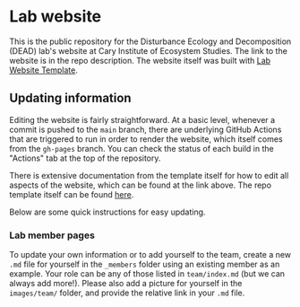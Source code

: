 # Lab website
This is the public repository for the Disturbance Ecology and Decomposition (DEAD) lab's website at Cary Institute of Ecosystem Studies. The link to the website is in the repo description. The website itself was built with [Lab Website Template](https://greene-lab.gitbook.io/lab-website-template-docs).

## Updating information
Editing the website is fairly straightforward. At a basic level, whenever a commit is pushed to the `main` branch, there are underlying GitHub Actions that are triggered to run in order to render the website, which itself comes from the `gh-pages` branch. You can check the status of each build in the "Actions" tab at the top of the repository.

There is extensive documentation from the template itself for how to edit all aspects of the website, which can be found at the link above. The repo template itself can be found [here](https://github.com/greenelab/lab-website-template). 

Below are some quick instructions for easy updating.

### Lab member pages
To update your own information or to add yourself to the team, create a new `.md` file for yourself in the `_members` folder using an existing member as an example. Your role can be any of those listed in `team/index.md` (but we can always add more!). Please also add a picture for yourself in the `images/team/` folder, and provide the relative link in your `.md` file.


